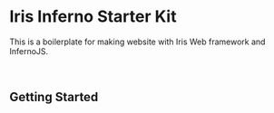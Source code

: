 # Iris Inferno Starter Kit
This is a boilerplate for making website with Iris Web framework and InfernoJS.

<br/>

## Getting Started
